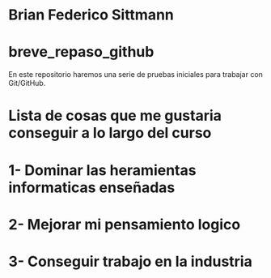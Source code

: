 # Brian Federico Sittmann
# breve_repaso_github
En este repositorio haremos una serie de pruebas iniciales para trabajar con Git/GitHub.
# Lista de cosas que me gustaria conseguir a lo largo del curso
# 1- Dominar las heramientas informaticas enseñadas 
# 2- Mejorar mi pensamiento logico
# 3- Conseguir trabajo en la industria
